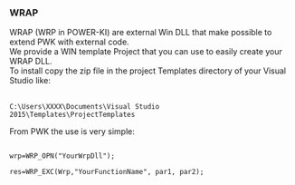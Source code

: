 <h3>WRAP</h3>
WRAP (WRP in POWER-KI) are external Win DLL that make possible to extend PWK with external code.</br>
We provide a WIN template Project that you can use to easily create your WRAP DLL.</br>
To install copy the zip file in the project Templates directory of your Visual Studio like:</br></br>

<code>C:\Users\XXXX\Documents\Visual Studio 2015\Templates\ProjectTemplates</code></br>

From PWK the use is very simple:</br>

<code>
wrp=WRP_OPN("YourWrpDll");<br>
res=WRP_EXC(Wrp,"YourFunctionName", par1, par2);
</code>
